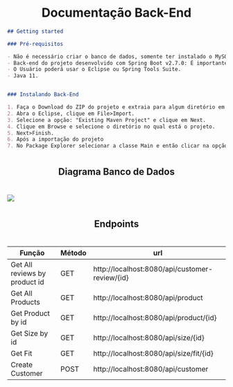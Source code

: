 <h1 align="center">Documentação Back-End</h1>


````markdown
## Getting started

### Pré-requisitos

- Não é necessário criar o banco de dados, somente ter instalado o MySQL.
- Back-end do projeto desenvolvido com Spring Boot v2.7.0: É importante importá-lo como projeto Maven, dentro de sua IDE.
- O Usuário poderá usar o Eclipse ou Spring Tools Suite.
- Java 11.


### Instalando Back-End

1. Faça o Download do ZIP do projeto e extraia para algum diretório em seu computador. 
2. Abra o Eclipse, clique em File>Import. 
3. Selecione a opção: "Existing Maven Project" e clique em Next.
4. Clique em Browse e selecione o diretório no qual está o projeto. 
5. Next>Finish. 
6. Após a importação do projeto 
7. No Package Explorer selecionar a classe Main e então clicar na opção de Run as Java Application. 
````

#

<h2 align= "center">Diagrama Banco de Dados</h2>

#
<img src = "https://user-images.githubusercontent.com/88169337/170603208-cd4c9555-8cf8-4ec4-b4e9-320b46b030f1.jpg" class="center">


#

<h2 align= "center">Endpoints</h2>

#




| Função | Método | url |
| ------ | ------ | ------ |
| Get All reviews by product id | GET |  http://localhost:8080/api/customer-review/{id}
| Get All Products | GET | http://localhost:8080/api/product
| Get Product by id | GET | http://localhost:8080/api/product/{id} 
| Get Size by id | GET |  http://localhost:8080/api/size/{id}   
| Get Fit | GET |  http://localhost:8080/api/size/fit/{id}
| Create Customer | POST | http://localhost:8080/api/customer







